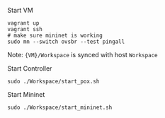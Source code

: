 Start VM
```
vagrant up
vagrant ssh
# make sure mininet is working
sudo mn --switch ovsbr --test pingall
```
Note: `{VM}/Workspace` is synced with host `Workspace`

Start Controller
```
sudo ./Workspace/start_pox.sh
```
Start Mininet
```
sudo ./Workspace/start_mininet.sh
```

